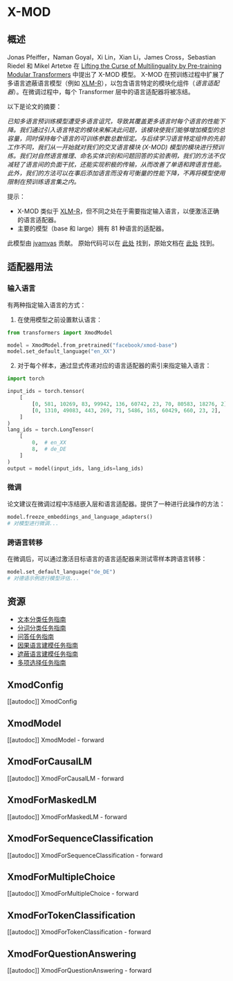 <!-- 版权 2023 年 HuggingFace 团队保留所有权利。

根据 Apache 许可证第 2.0 版（“许可证”）许可；除非符合许可证，否则不得使用此文件。
您可以在以下网址获得许可证的副本

http://www.apache.org/licenses/LICENSE-2.0

除非适用法律有要求或书面同意，软件根据许可证在“现状”下分发，
无论明示或暗示的，不提供任何形式的保证或条件。
有关许可证下的特定语言的权限和限制，请查看许可证。

⚠️ 请注意，此文件采用 Markdown 格式，但包含我们的 doc-builder（类似 MDX 的语法）的特定语法，可能在您的 Markdown 查看器中无法正确呈现。

-->

# X-MOD

## 概述

Jonas Pfeiffer，Naman Goyal，Xi Lin，Xian Li，James Cross，Sebastian Riedel 和 Mikel Artetxe 在 [Lifting the Curse of Multilinguality by Pre-training Modular Transformers](http://dx.doi.org/10.18653/v1/2022.naacl-main.255) 中提出了 X-MOD 模型。
X-MOD 在预训练过程中扩展了多语言遮蔽语言模型（例如 [XLM-R](xlm-roberta)），以包含语言特定的模块化组件（_语言适配器_）。在微调过程中，每个 Transformer 层中的语言适配器将被冻结。

以下是论文的摘要：

*已知多语言预训练模型遭受多语言诅咒，导致其覆盖更多语言时每个语言的性能下降。我们通过引入语言特定的模块来解决此问题，该模块使我们能够增加模型的总容量，同时保持每个语言的可训练参数总数恒定。与后续学习语言特定组件的先前工作不同，我们从一开始就对我们的交叉语言模块 (X-MOD) 模型的模块进行预训练。我们对自然语言推理、命名实体识别和问题回答的实验表明，我们的方法不仅减轻了语言间的负面干扰，还能实现积极的传输，从而改善了单语和跨语言性能。此外，我们的方法可以在事后添加语言而没有可衡量的性能下降，不再将模型使用限制在预训练语言集之内。*

提示：
- X-MOD 类似于 [XLM-R](xlm-roberta)，但不同之处在于需要指定输入语言，以便激活正确的语言适配器。
- 主要的模型（base 和 large）拥有 81 种语言的适配器。

此模型由 [jvamvas](https://huggingface.co/jvamvas) 贡献。
原始代码可以在 [此处](https://github.com/facebookresearch/fairseq/tree/58cc6cca18f15e6d56e3f60c959fe4f878960a60/fairseq/models/xmod) 找到，原始文档在 [此处](https://github.com/facebookresearch/fairseq/tree/58cc6cca18f15e6d56e3f60c959fe4f878960a60/examples/xmod) 找到。

## 适配器用法

### 输入语言

有两种指定输入语言的方式：
1. 在使用模型之前设置默认语言：

```python
from transformers import XmodModel

model = XmodModel.from_pretrained("facebook/xmod-base")
model.set_default_language("en_XX")
```

2. 对于每个样本，通过显式传递对应的语言适配器的索引来指定输入语言：

```python
import torch

input_ids = torch.tensor(
    [
        [0, 581, 10269, 83, 99942, 136, 60742, 23, 70, 80583, 18276, 2],
        [0, 1310, 49083, 443, 269, 71, 5486, 165, 60429, 660, 23, 2],
    ]
)
lang_ids = torch.LongTensor(
    [
        0,  # en_XX
        8,  # de_DE
    ]
)
output = model(input_ids, lang_ids=lang_ids)
```

### 微调
论文建议在微调过程中冻结嵌入层和语言适配器。提供了一种进行此操作的方法：

```python
model.freeze_embeddings_and_language_adapters()
# 对模型进行微调...
```

### 跨语言转移
在微调后，可以通过激活目标语言的语言适配器来测试零样本跨语言转移：

```python
model.set_default_language("de_DE")
# 对德语示例进行模型评估...
```

## 资源

- [文本分类任务指南](../tasks/sequence_classification)
- [分词分类任务指南](../tasks/token_classification)
- [问答任务指南](../tasks/question_answering)
- [因果语言建模任务指南](../tasks/language_modeling)
- [遮蔽语言建模任务指南](../tasks/masked_language_modeling)
- [多项选择任务指南](../tasks/multiple_choice)

## XmodConfig

[[autodoc]] XmodConfig

## XmodModel

[[autodoc]] XmodModel
    - forward

## XmodForCausalLM

[[autodoc]] XmodForCausalLM
    - forward

## XmodForMaskedLM

[[autodoc]] XmodForMaskedLM
    - forward

## XmodForSequenceClassification

[[autodoc]] XmodForSequenceClassification
    - forward

## XmodForMultipleChoice

[[autodoc]] XmodForMultipleChoice
    - forward

## XmodForTokenClassification

[[autodoc]] XmodForTokenClassification
    - forward

## XmodForQuestionAnswering

[[autodoc]] XmodForQuestionAnswering
    - forward